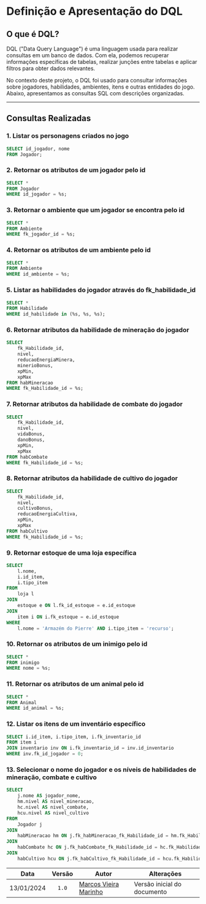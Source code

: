 # Definição e Apresentação do DQL

## O que é DQL?

DQL ("Data Query Language") é uma linguagem usada para realizar consultas em um banco de dados. Com ela, podemos recuperar informações específicas de tabelas, realizar junções entre tabelas e aplicar filtros para obter dados relevantes.

No contexto deste projeto, o DQL foi usado para consultar informações sobre jogadores, habilidades, ambientes, itens e outras entidades do jogo. Abaixo, apresentamos as consultas SQL com descrições organizadas.

---

## Consultas Realizadas

### 1. Listar os personagens criados no jogo

```sql
SELECT id_jogador, nome 
FROM Jogador;
```

### 2. Retornar os atributos de um jogador pelo id

```sql
SELECT * 
FROM Jogador 
WHERE id_jogador = %s;
```

### 3. Retornar o ambiente que um jogador se encontra pelo id

```sql
SELECT * 
FROM Ambiente 
WHERE fk_jogador_id = %s;
```

### 4. Retornar os atributos de um ambiente pelo id

```sql
SELECT * 
FROM Ambiente 
WHERE id_ambiente = %s;
```

### 5. Listar as habilidades do jogador através do fk_habilidade_id

```sql
SELECT * 
FROM Habilidade 
WHERE id_habilidade in (%s, %s, %s);
```

### 6. Retornar atributos da habilidade de mineração do jogador

```sql
SELECT 
    fk_Habilidade_id, 
    nivel, 
    reducaoEnergiaMinera,
    minerioBonus,
    xpMin,
    xpMax 
FROM habMineracao 
WHERE fk_Habilidade_id = %s;
```

### 7. Retornar atributos da habilidade de combate do jogador

```sql
SELECT 
    fk_Habilidade_id, 
    nivel, 
    vidaBonus,
    danoBonus,
    xpMin,
    xpMax 
FROM habCombate 
WHERE fk_Habilidade_id = %s;
```

### 8. Retornar atributos da habilidade de cultivo do jogador

```sql
SELECT 
    fk_Habilidade_id, 
    nivel, 
    cultivoBonus,
    reducaoEnergiaCultiva,
    xpMin,
    xpMax 
FROM habCultivo 
WHERE fk_Habilidade_id = %s;
```

### 9. Retornar estoque de uma loja específica

```sql
SELECT 
    l.nome,
    i.id_item,
    i.tipo_item
FROM 
    loja l
JOIN 
    estoque e ON l.fk_id_estoque = e.id_estoque
JOIN 
    item i ON i.fk_estoque = e.id_estoque
WHERE 
    l.nome = 'Armazém do Pierre' AND i.tipo_item = 'recurso';
```

### 10. Retornar os atributos de um inimigo pelo id

```sql
SELECT *
FROM inimigo
WHERE nome = %s;
```

### 11. Retornar os atributos de um animal pelo id

```sql
SELECT *
FROM Animal
WHERE id_animal = %s;
```

### 12. Listar os itens de um inventário específico

```sql
SELECT i.id_item, i.tipo_item, i.fk_inventario_id
FROM item i
JOIN inventario inv ON i.fk_inventario_id = inv.id_inventario
WHERE inv.fk_id_jogador = 0;
```

### 13. Selecionar o nome do jogador e os níveis de habilidades de mineração, combate e cultivo

```sql
SELECT 
    j.nome AS jogador_nome,
    hm.nivel AS nivel_mineracao,
    hc.nivel AS nivel_combate,
    hcu.nivel AS nivel_cultivo
FROM 
    Jogador j
JOIN 
    habMineracao hm ON j.fk_habMineracao_fk_Habilidade_id = hm.fk_Habilidade_id
JOIN 
    habCombate hc ON j.fk_habCombate_fk_Habilidade_id = hc.fk_Habilidade_id
JOIN 
    habCultivo hcu ON j.fk_habCultivo_fk_Habilidade_id = hcu.fk_Habilidade_id;
```

| Data | Versão | Autor | Alterações |
| :--: | :----: | ----- | ---------- |
| 13/01/2024 | `1.0` | [Marcos Vieira Marinho](https://github.com/devMarcosVM) | Versão inicial do documento |
